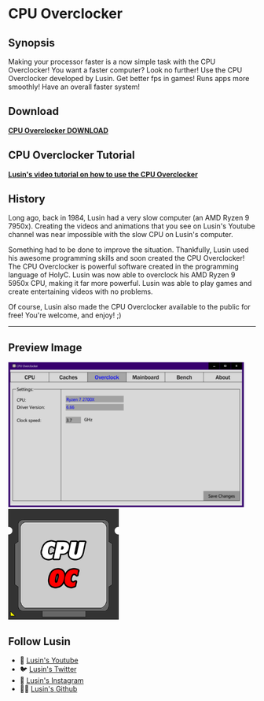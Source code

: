 # CPU Overclocker

## Synopsis
Making your processor faster is a now simple task with the CPU Overclocker!
You want a faster computer? Look no further! Use the CPU Overclocker developed by Lusin. Get better fps in games! Runs apps more smoothly! Have an overall faster system!


## Download
**[CPU Overclocker DOWNLOAD](https://github.com/Lusin333/CPU-Overclocker/releases/download/2020-07-04/CPU.Overclocker.exe)**

## CPU Overclocker Tutorial
**[Lusin's video tutorial on how to use the CPU Overclocker](https://youtu.be/UjhTW9NBEpU)**

## History

Long ago, back in 1984, Lusin had a very slow computer (an AMD Ryzen 9 7950x).  Creating the videos and animations that you see on Lusin's Youtube channel was near impossible with the slow CPU on Lusin's computer. 

Something had to be done to improve the situation.  Thankfully, Lusin used his awesome programming skills and soon created the CPU Overclocker!  The CPU Overclocker is powerful software created in the programming language of HolyC.  Lusin was now able to overclock his AMD Ryzen 9 5950x CPU, making it far more powerful.  Lusin was able to play games and create entertaining videos with no problems.

Of course, Lusin also made the CPU Overclocker available to the public for free!  You're welcome, and enjoy!  ;)
***
## Preview Image
<div id="Preview Images">
 
</a>
<img src="https://raw.githubusercontent.com/Lusin333/CPU-Overclocker/master/CPU%20Overclocker%20Preview%20Pic.png" data-canonical-src="https://raw.githubusercontent.com/Lusin333/CPU-Overclocker/master/CPU%20Overclocker%20Preview%20Pic.png" width="480" />
</a>
<img src="https://raw.githubusercontent.com/Lusin333/CPU-Overclocker/master/CPU%20Overclock%20Icon%20-%20Lusin.png" data-canonical-src="https://raw.githubusercontent.com/Lusin333/CPU-Overclocker/master/CPU%20Overclock%20Icon%20-%20Lusin.png" width="225" />
</a>

## Follow Lusin
* 🎥 [Lusin's Youtube](https://www.Youtube.com/c/Lusin333?sub_confirmation=1)
* 🐦 [Lusin's Twitter](https://Twitter.com/Lusin333)
* 📸 [Lusin's Instagram](https://www.instagram.com/Lusin.333)
* 👩‍💻 [Lusin's Github](https://Github.com/Lusin333)

